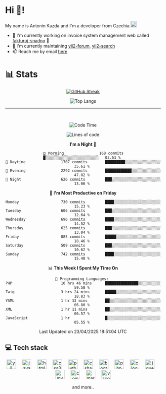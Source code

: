 # Hi 👋!
My name is Antonin Kazda and I'm a developer from Czechia <img src="https://openmoji.org/data/color/svg/1F1E8-1F1FF.svg" width="20px" alt="Czech flag">

- 🔨 I'm currently working on invoice system management web called [fakturuj-snadno](https://fakturuj-snadno.cz) 📑
- 🧰 I'm currently maintaining [yii2-forum](https://github.com/2rats/yii2-forum), [yii2-search](https://github.com/kazda01/yii2-search)
- 📫 Reach me by email [here](mailto:antoninkazda@seznam.cz)

# 📊 Stats

<div align="center">
  
  [![GitHub Streak](https://streak-stats.demolab.com/?user=kazda01&theme=dark)](https://git.io/streak-stats)
  
  ![Top Langs](https://github-readme-stats-seven-lime-78.vercel.app/api/top-langs/?username=kazda01&layout=compact&theme=dark&hide=Shell,Batchfile,Awk,HTML,Swig,c%2B%2B,Lua)
  
</div>

---

<br>

<div align="center">
  
<!--START_SECTION:waka-->
![Code Time](http://img.shields.io/badge/Code%20Time-1%2C177%20hrs%2059%20mins-blue)

![Lines of code](https://img.shields.io/badge/From%20Hello%20World%20I%27ve%20Written-1.6%20million%20lines%20of%20code-blue)

**I'm a Night 🦉** 

```text
🌞 Morning                168 commits         █░░░░░░░░░░░░░░░░░░░░░░░░   03.51 % 
🌆 Daytime                1707 commits        █████████░░░░░░░░░░░░░░░░   35.61 % 
🌃 Evening                2292 commits        ████████████░░░░░░░░░░░░░   47.82 % 
🌙 Night                  626 commits         ███░░░░░░░░░░░░░░░░░░░░░░   13.06 % 
```
📅 **I'm Most Productive on Friday** 

```text
Monday                   730 commits         ████░░░░░░░░░░░░░░░░░░░░░   15.23 % 
Tuesday                  606 commits         ███░░░░░░░░░░░░░░░░░░░░░░   12.64 % 
Wednesday                696 commits         ████░░░░░░░░░░░░░░░░░░░░░   14.52 % 
Thursday                 625 commits         ███░░░░░░░░░░░░░░░░░░░░░░   13.04 % 
Friday                   885 commits         █████░░░░░░░░░░░░░░░░░░░░   18.46 % 
Saturday                 509 commits         ███░░░░░░░░░░░░░░░░░░░░░░   10.62 % 
Sunday                   742 commits         ████░░░░░░░░░░░░░░░░░░░░░   15.48 % 
```


📊 **This Week I Spent My Time On** 

```text
💬 Programming Languages: 
PHP                      10 hrs 46 mins      ███████████████░░░░░░░░░░   59.58 % 
Twig                     3 hrs 24 mins       █████░░░░░░░░░░░░░░░░░░░░   18.83 % 
YAML                     1 hr 13 mins        ██░░░░░░░░░░░░░░░░░░░░░░░   06.80 % 
XML                      1 hr 11 mins        ██░░░░░░░░░░░░░░░░░░░░░░░   06.57 % 
JavaScript               1 hr                █░░░░░░░░░░░░░░░░░░░░░░░░   05.55 % 
```


 Last Updated on 23/04/2025 18:51:04 UTC
<!--END_SECTION:waka-->

</div>

## 💻 Tech stack
<div align="center">
  <img src="https://cdn.jsdelivr.net/gh/devicons/devicon/icons/yii/yii-original.svg" height="30" alt="yii logo"  />
  <img width="12" />
  <img src="https://cdn.jsdelivr.net/gh/devicons/devicon/icons/javascript/javascript-original.svg" height="30" alt="javascript logo"  />
  <img width="12" />
  <img src="https://cdn.jsdelivr.net/gh/devicons/devicon/icons/html5/html5-original.svg" height="30" alt="html5 logo"  />
  <img width="12" />
  <img src="https://cdn.jsdelivr.net/gh/devicons/devicon/icons/css3/css3-original.svg" height="30" alt="css3 logo"  />
  <img width="12" />
  <img src="https://cdn.jsdelivr.net/gh/devicons/devicon/icons/python/python-original.svg" height="30" alt="python logo"  />
  <img width="12" />
  <img src="https://cdn.jsdelivr.net/gh/devicons/devicon/icons/csharp/csharp-original.svg" height="30" alt="csharp logo"  />
  <img width="12" />
  <img src="https://cdn.jsdelivr.net/gh/devicons/devicon/icons/bootstrap/bootstrap-original.svg" height="30" alt="bootstrap logo"  />
  <img width="12" />
  <img src="https://cdn.jsdelivr.net/gh/devicons/devicon/icons/php/php-original.svg" height="30" alt="php logo"  />
  <img width="12" />
  <img src="https://cdn.jsdelivr.net/gh/devicons/devicon/icons/c/c-original.svg" height="30" alt="c logo"  />
  <img width="12" />
  <img src="https://cdn.jsdelivr.net/gh/devicons/devicon/icons/jquery/jquery-original.svg" height="30" alt="jquery logo"  />
  <img width="12" />
  <img src="https://cdn.jsdelivr.net/gh/devicons/devicon/icons/mysql/mysql-original.svg" height="30" alt="mysql logo"  />
  <img width="12" />
  <img src="https://cdn.jsdelivr.net/gh/devicons/devicon/icons/composer/composer-original.svg" height="30" alt="composer logo"  />
  <img width="12" />
  <img src="https://cdn.jsdelivr.net/gh/devicons/devicon/icons/markdown/markdown-original.svg" height="30" alt="markdown logo"  />
  <img width="12" />
  <img src="https://cdn.jsdelivr.net/gh/devicons/devicon/icons/vscode/vscode-original.svg" height="30" alt="vscode logo"  />

  and more..
  
</div>
